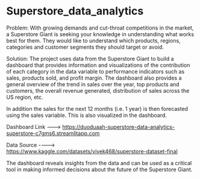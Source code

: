# Superstore_data_analytics

Problem: 
With growing demands and cut-throat competitions in the market, a Superstore Giant is seeking your knowledge in understanding what works best for them. They would like to understand which products, regions, categories and customer segments they should target or avoid.

Solution:
The project uses data from the Superstore Giant to build a dashboard that provides information and visualizations of the contribution of each category in the data variable to performance indicators such as sales, products sold, and profit margin. The dashboard also provides a general overview of the trend in sales over the year, top products and customers, the overall revenue generated, distribution of sales across the US region, etc.

In addition the sales for the next 12 months (i.e. 1 year) is then forecasted using the sales variable. This is also visualized in the dashboard.

Dashboard Link --->  https://duoduaah-superstore-data-analytics-superstore-c7gms6.streamlitapp.com

Data Source ----> https://www.kaggle.com/datasets/vivek468/superstore-dataset-final

The dashboard reveals insights from the data and can be used as a critical tool in making informed decisions about the future of the Superstore Giant.
